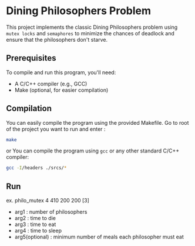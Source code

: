 # Dining Philosophers Problem

This project implements the classic Dining Philosophers problem using `mutex locks` and `semaphores` to minimize the chances of deadlock and ensure that the philosophers don't starve.

## Prerequisites

To compile and run this program, you'll need:

- A C/C++ compiler (e.g., GCC)
- Make (optional, for easier compilation)

## Compilation

You can easily compile the program using the provided Makefile. Go to root of the project you want to run and enter :

```bash
make
```

or You can compile the program using `gcc` or any other standard C/C++ compiler:

```bash
gcc -I/headers ./srcs/*
```

## Run
ex. philo_mutex 4 410 200 200 \[3\]

- arg1 : number of philosophers
- arg2 : time to die
- arg3 : time to eat
- arg4 : time to sleep
- arg5(optional) : minimum number of meals each philosopher must eat